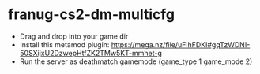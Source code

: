# franug-cs2-dm-multicfg

* Drag and drop into your game dir
* Install this metamod plugin: https://mega.nz/file/uFlhFDKI#gqTzWDNI-50SXijxU2DzwepHtfZK2TMw5KT-mmhet-g
* Run the server as deathmatch gamemode (game_type 1 game_mode 2)
